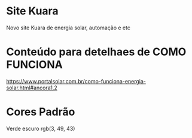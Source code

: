 # Site Kuara
Novo site Kuara de energia solar, automação e etc

# Conteúdo para detelhaes de COMO FUNCIONA

https://www.portalsolar.com.br/como-funciona-energia-solar.html#ancora1.2

# Cores Padrão 
Verde escuro rgb(3, 49, 43)

